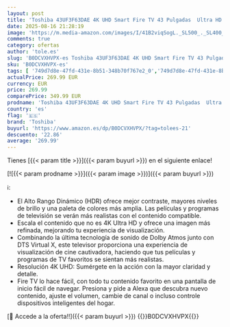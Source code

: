 ```yaml
---
layout: post
title: 'Toshiba 43UF3F63DAE 4K UHD Smart Fire TV 43 Pulgadas  Ultra HD  HDR10  Control de Voz Alexa Airplay '
date: 2025-08-16 21:28:19
image: 'https://m.media-amazon.com/images/I/41B2viqSogL._SL500_._SL400_.jpg'
comments: true
category: ofertas
author: 'tole.es'
slug: 'B0DCVXHVPX-es Toshiba 43UF3F63DAE 4K UHD Smart Fire TV 43 Pulgadas Ultra...'
sku: 'B0DCVXHVPX-es'
tags: [ '749d7d8e-47fd-431e-8b51-348b70f767e2_0','749d7d8e-47fd-431e-8b51-348b70f767e2_9301','Arborist Merchandising Root','Electrónica','Self Service','Special Features Stores','TV, vídeo y home cinema','Televisores','Toshiba','alexa','toshiba','🇪🇸', ]
actualPrice: 269.99 EUR
currency: EUR
price: 269.99
comparePrice: 349.99 EUR
prodname: 'Toshiba 43UF3F63DAE 4K UHD Smart Fire TV 43 Pulgadas  Ultra HD  HDR10  Control de Voz Alexa Airplay '
country: 'es'
flag: '🇪🇸'
brand: 'Toshiba'
buyurl: 'https://www.amazon.es/dp/B0DCVXHVPX/?tag=tolees-21'
descuento: '22.86'
average: '269.99'
---
```


Tienes [{{< param title >}}]({{< param buyurl >}}) en el siguiente enlace!

[![{{< param prodname >}}]({{< param image >}})]({{< param buyurl >}})

ℹ️:

- El Alto Rango Dinámico (HDR) ofrece mejor contraste, mayores niveles de brillo y una paleta de colores más amplia. Las películas y programas de televisión se verán más realistas con el contenido compatible.
- Escala el contenido que no es 4K Ultra HD y ofrece una imagen más refinada, mejorando tu experiencia de visualización.
- Combinando la última tecnología de sonido de Dolby Atmos junto con DTS Virtual X, este televisor proporciona una experiencia de visualización de cine cautivadora, haciendo que tus películas y programas de TV favoritos se sientan más realistas.
- Resolución 4K UHD: Sumérgete en la acción con la mayor claridad y detalle.
- Fire TV lo hace fácil, con todo tu contenido favorito en una pantalla de inicio fácil de navegar. Presiona y pide a Alexa que descubra nuevo contenido, ajuste el volumen, cambie de canal o incluso controle dispositivos inteligentes del hogar.

[🛒 Accede a la oferta!!]({{< param buyurl >}})
{{<world>}}B0DCVXHVPX{{</world>}}
